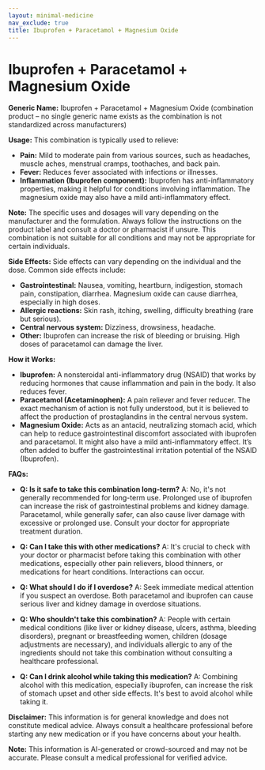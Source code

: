 ```yaml
---
layout: minimal-medicine
nav_exclude: true
title: Ibuprofen + Paracetamol + Magnesium Oxide
---
```


# Ibuprofen + Paracetamol + Magnesium Oxide

**Generic Name:** Ibuprofen + Paracetamol + Magnesium Oxide (combination product –  no single generic name exists as the combination is not standardized across manufacturers)

**Usage:** This combination is typically used to relieve:

* **Pain:**  Mild to moderate pain from various sources, such as headaches, muscle aches, menstrual cramps, toothaches, and back pain.
* **Fever:**  Reduces fever associated with infections or illnesses.
* **Inflammation (Ibuprofen component):** Ibuprofen has anti-inflammatory properties, making it helpful for conditions involving inflammation.  The magnesium oxide may also have a mild anti-inflammatory effect.

**Note:**  The specific uses and dosages will vary depending on the manufacturer and the formulation. Always follow the instructions on the product label and consult a doctor or pharmacist if unsure.  This combination is not suitable for all conditions and may not be appropriate for certain individuals.


**Side Effects:** Side effects can vary depending on the individual and the dose.  Common side effects include:

* **Gastrointestinal:** Nausea, vomiting, heartburn, indigestion, stomach pain, constipation, diarrhea.  Magnesium oxide can cause diarrhea, especially in high doses.
* **Allergic reactions:** Skin rash, itching, swelling, difficulty breathing (rare but serious).
* **Central nervous system:** Dizziness, drowsiness, headache.
* **Other:**  Ibuprofen can increase the risk of bleeding or bruising.  High doses of paracetamol can damage the liver.


**How it Works:**

* **Ibuprofen:**  A nonsteroidal anti-inflammatory drug (NSAID) that works by reducing hormones that cause inflammation and pain in the body. It also reduces fever.
* **Paracetamol (Acetaminophen):** A pain reliever and fever reducer.  The exact mechanism of action is not fully understood, but it is believed to affect the production of prostaglandins in the central nervous system.
* **Magnesium Oxide:**  Acts as an antacid, neutralizing stomach acid, which can help to reduce gastrointestinal discomfort associated with ibuprofen and paracetamol.  It might also have a mild anti-inflammatory effect.  It’s often added to buffer the gastrointestinal irritation potential of the NSAID (Ibuprofen).


**FAQs:**

* **Q: Is it safe to take this combination long-term?** A:  No, it's not generally recommended for long-term use.  Prolonged use of ibuprofen can increase the risk of gastrointestinal problems and kidney damage.  Paracetamol, while generally safer, can also cause liver damage with excessive or prolonged use. Consult your doctor for appropriate treatment duration.

* **Q: Can I take this with other medications?** A:  It's crucial to check with your doctor or pharmacist before taking this combination with other medications, especially other pain relievers, blood thinners, or medications for heart conditions. Interactions can occur.

* **Q: What should I do if I overdose?** A:  Seek immediate medical attention if you suspect an overdose.  Both paracetamol and ibuprofen can cause serious liver and kidney damage in overdose situations.

* **Q: Who shouldn't take this combination?** A:  People with certain medical conditions (like liver or kidney disease, ulcers, asthma, bleeding disorders), pregnant or breastfeeding women, children (dosage adjustments are necessary), and individuals allergic to any of the ingredients should not take this combination without consulting a healthcare professional.

* **Q: Can I drink alcohol while taking this medication?** A: Combining alcohol with this medication, especially ibuprofen, can increase the risk of stomach upset and other side effects. It's best to avoid alcohol while taking it.


**Disclaimer:** This information is for general knowledge and does not constitute medical advice. Always consult a healthcare professional before starting any new medication or if you have concerns about your health.


**Note:** This information is AI-generated or crowd-sourced and may not be accurate. Please consult a medical professional for verified advice.